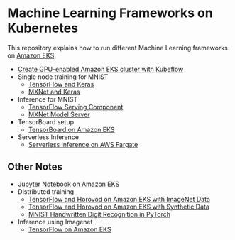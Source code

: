 # Machine Learning Frameworks on Kubernetes

This repository explains how to run different Machine Learning frameworks on [Amazon EKS](https://aws.amazon.com/eks).

- [Create GPU-enabled Amazon EKS cluster with Kubeflow](docs/eks-gpu.md)
- Single node training for MNIST
  - [TensorFlow and Keras](docs/mnist/training/tensorflow.md)
  - [MXNet and Keras](docs/mnist/training/mxnet.md)
- Inference for MNIST
  - [TensorFlow Serving Component](docs/mnist/inference/tensorflow.md)
  - [MXNet Model Server](docs/mnist/inference/mxnet.md)
- TensorBoard setup
  - [TensorBoard on Amazon EKS](docs/tensorboard/readme.md)
- Serverless Inference
  - [Serverless inference on AWS Fargate](docs/serverlss/inference/readme.md)

## Other Notes

- [Jupyter Notebook on Amazon EKS](docs/jupyterhub/readme.md)
- Distributed training
  - [TensorFlow and Horovod on Amazon EKS with ImageNet Data](docs/imagenet/training/tensorflow-horovod.md)
  - [TensorFlow and Horovod on Amazon EKS with Synthetic Data](docs/imagenet/training/tensorflow-horovod-synthetic.md)
  - [MNIST Handwritten Digit Recognition in PyTorch](docs/mnist/training/pytorch.md)
- Inference using Imagenet
    - [TensorFlow on Amazon EKS](docs/imagenet/inference/tensorflow.md)

